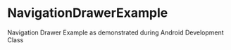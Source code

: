 # NavigationDrawerExample
Navigation Drawer Example as demonstrated during Android Development Class
